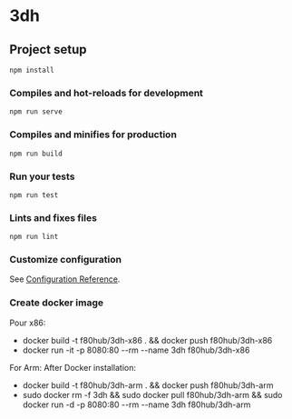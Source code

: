 # 3dh

## Project setup
```
npm install
```

### Compiles and hot-reloads for development
```
npm run serve
```

### Compiles and minifies for production
```
npm run build
```

### Run your tests
```
npm run test
```

### Lints and fixes files
```
npm run lint 
```

### Customize configuration
See [Configuration Reference](https://cli.vuejs.org/config/).

### Create docker image
Pour x86:
- docker build -t f80hub/3dh-x86 . && docker push f80hub/3dh-x86
- docker run -it -p 8080:80 --rm --name 3dh f80hub/3dh-x86

For Arm:
After Docker installation:
- docker build -t f80hub/3dh-arm . && docker push f80hub/3dh-arm
- sudo docker rm -f 3dh && sudo docker pull f80hub/3dh-arm && sudo docker run -d -p 8080:80 --rm --name 3dh f80hub/3dh-arm


